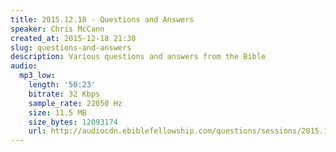 ```yaml
---
title: 2015.12.18 - Questions and Answers
speaker: Chris McCann
created_at: 2015-12-18 21:30
slug: questions-and-answers
description: Various questions and answers from the Bible
audio:
  mp3_low:
    length: '50:23'
    bitrate: 32 Kbps
    sample_rate: 22050 Hz
    size: 11.5 MB
    size_bytes: 12093174
    url: http://audiocdn.ebiblefellowship.com/questions/sessions/2015.12.18_McCann_-_Questions_and_Answers.mp3
---
```

